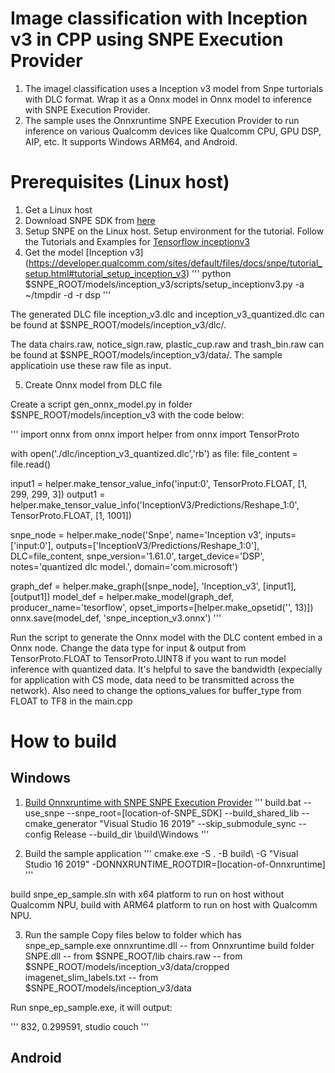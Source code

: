# Image classification with Inception v3 in CPP using SNPE Execution Provider
1.  The imagel classification uses a Inception v3 model from Snpe turtorials with DLC format. Wrap it as a Onnx model in Onnx model to inference with SNPE Execution Provider.
2.  The sample uses the Onnxruntime SNPE Execution Provider to run inference on various Qualcomm devices like Qualcomm CPU, GPU DSP, AIP, etc. It supports Windows ARM64, and Android.

# Prerequisites (Linux host)
1. Get a Linux host
2. Download SNPE SDK from [here](https://developer.qualcomm.com/software/qualcomm-neural-processing-sdk)
3. Setup SNPE on the Linux host. Setup environment for the tutorial. Follow the Tutorials and Examples for [Tensorflow inceptionv3](https://developer.qualcomm.com/sites/default/files/docs/snpe/tutorial_inceptionv3.html)
4. Get the model  [Inception v3] (https://developer.qualcomm.com/sites/default/files/docs/snpe/tutorial_setup.html#tutorial_setup_inception_v3)
'''
python $SNPE_ROOT/models/inception_v3/scripts/setup_inceptionv3.py -a ~/tmpdir -d -r dsp
'''

The generated DLC file inception_v3.dlc and inception_v3_quantized.dlc can be found at $SNPE_ROOT/models/inception_v3/dlc/.

The data chairs.raw, notice_sign.raw, plastic_cup.raw and trash_bin.raw can be found at $SNPE_ROOT/models/inception_v3/data/. The sample applicatioin use these raw file as input.

5. Create Onnx model from DLC file

Create a script gen_onnx_model.py in folder $SNPE_ROOT/models/inception_v3 with the code below:

'''
import onnx
from onnx import helper
from onnx import TensorProto

with open('./dlc/inception_v3_quantized.dlc','rb') as file:
    file_content = file.read()

input1 = helper.make_tensor_value_info('input:0', TensorProto.FLOAT, [1, 299, 299, 3])
output1 = helper.make_tensor_value_info('InceptionV3/Predictions/Reshape_1:0', TensorProto.FLOAT, [1, 1001])

snpe_node = helper.make_node('Snpe', name='Inception v3', inputs=['input:0'], outputs=['InceptionV3/Predictions/Reshape_1:0'], DLC=file_content, snpe_version='1.61.0', target_device='DSP', notes='quantized dlc model.', domain='com.microsoft')

graph_def = helper.make_graph([snpe_node], 'Inception_v3', [input1], [output1])
model_def = helper.make_model(graph_def, producer_name='tesorflow', opset_imports=[helper.make_opsetid('', 13)])
onnx.save(model_def, 'snpe_inception_v3.onnx')
'''

Run the script to generate the Onnx model with the DLC content embed in a Onnx node.
Change the data type for input & output from TensorProto.FLOAT to TensorProto.UINT8 if you want to run model inference with quantized data. It's helpful to save the bandwidth (expecially for application with CS mode, data need to be transmitted across the network). Also need to change the options_values for buffer_type from FLOAT to TF8 in the main.cpp

# How to build

## Windows
1. [Build Onnxruntime with SNPE SNPE Execution Provider](https://onnxruntime.ai/docs/execution-providers/SNPE-ExecutionProvider.html)
'''
build.bat --use_snpe --snpe_root=[location-of-SNPE_SDK] --build_shared_lib --cmake_generator "Visual Studio 16 2019" --skip_submodule_sync --config Release --build_dir \build\Windows
'''

2. Build the sample application
'''
cmake.exe -S . -B build\ -G "Visual Studio 16 2019" -DONNXRUNTIME_ROOTDIR=[location-of-Onnxruntime]
'''

build snpe_ep_sample.sln with x64 platform to run on host without Qualcomm NPU, build with ARM64 platform to run on host with Qualcomm NPU.


3. Run the sample
Copy files below to folder which has snpe_ep_sample.exe
onnxruntime.dll -- from Onnxruntime build folder
SNPE.dll -- from $SNPE_ROOT/lib
chairs.raw -- from $SNPE_ROOT/models/inception_v3/data/cropped
imagenet_slim_labels.txt -- from $SNPE_ROOT/models/inception_v3/data

Run snpe_ep_sample.exe, it will output:

'''
832, 0.299591, studio couch
'''

## Android
